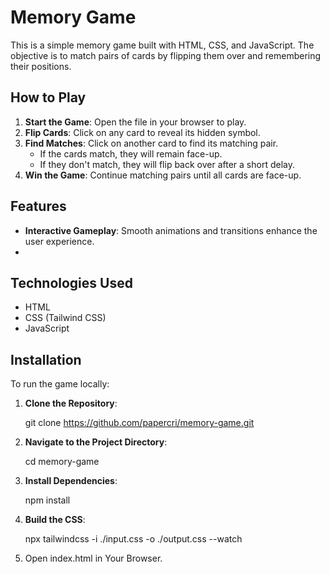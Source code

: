 # Memory Game

This is a simple memory game built with HTML, CSS, and JavaScript. The objective is to match pairs of cards by flipping them over and remembering their positions.

## How to Play

1. **Start the Game**: Open the file in your browser to play.
2. **Flip Cards**: Click on any card to reveal its hidden symbol.
3. **Find Matches**: Click on another card to find its matching pair.
   - If the cards match, they will remain face-up.
   - If they don't match, they will flip back over after a short delay.
4. **Win the Game**: Continue matching pairs until all cards are face-up.

## Features

- **Interactive Gameplay**: Smooth animations and transitions enhance the user experience.
- 
## Technologies Used

- HTML
- CSS (Tailwind CSS)
- JavaScript

## Installation

To run the game locally:

   1. **Clone the Repository**:
 
      git clone https://github.com/papercri/memory-game.git

   2. **Navigate to the Project Directory**:
  
      cd memory-game
   
   3. **Install Dependencies**:

      npm install
   
   4. **Build the CSS**:

      npx tailwindcss -i ./input.css -o ./output.css --watch

   5. Open index.html in Your Browser.
